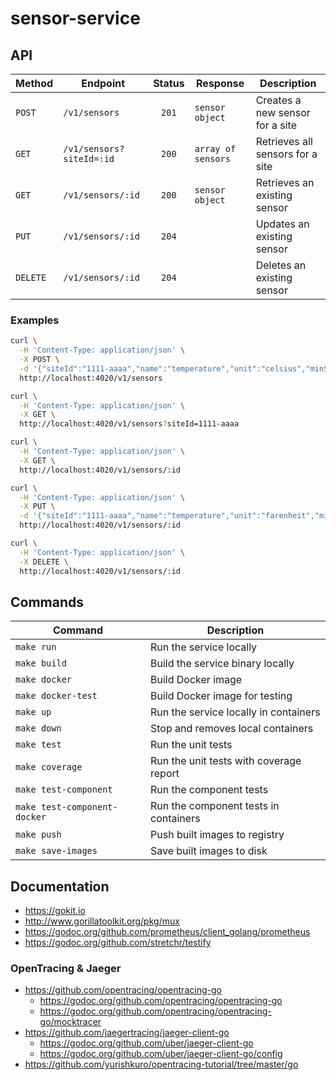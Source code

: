 # sensor-service

## API

| Method   | Endpoint                 | Status | Response           | Description                      |
|----------|--------------------------|:------:|--------------------|----------------------------------|
| `POST`   | `/v1/sensors`            | `201`  | `sensor object`    | Creates a new sensor for a site  |
| `GET`    | `/v1/sensors?siteId=:id` | `200`  | `array of sensors` | Retrieves all sensors for a site |
| `GET`    | `/v1/sensors/:id`        | `200`  | `sensor object`    | Retrieves an existing sensor     |
| `PUT`    | `/v1/sensors/:id`        | `204`  |                    | Updates an existing sensor       |
| `DELETE` | `/v1/sensors/:id`        | `204`  |                    | Deletes an existing sensor       |

### Examples

```bash
curl \
  -H 'Content-Type: application/json' \
  -X POST \
  -d '{"siteId":"1111-aaaa","name":"temperature","unit":"celsius","minSafe":-30.0,"maxSafe":30.0}' \
  http://localhost:4020/v1/sensors

curl \
  -H 'Content-Type: application/json' \
  -X GET \
  http://localhost:4020/v1/sensors?siteId=1111-aaaa

curl \
  -H 'Content-Type: application/json' \
  -X GET \
  http://localhost:4020/v1/sensors/:id

curl \
  -H 'Content-Type: application/json' \
  -X PUT \
  -d '{"siteId":"1111-aaaa","name":"temperature","unit":"farenheit","minSafe":-22.0,"maxSafe":86.0}' \
  http://localhost:4020/v1/sensors/:id

curl \
  -H 'Content-Type: application/json' \
  -X DELETE \
  http://localhost:4020/v1/sensors/:id
```

## Commands

| Command                      | Description                             |
|------------------------------|-----------------------------------------|
| `make run`                   | Run the service locally                 |
| `make build`                 | Build the service binary locally        |
| `make docker`                | Build Docker image                      |
| `make docker-test`           | Build Docker image for testing          |
| `make up`                    | Run the service locally in containers   |
| `make down`                  | Stop and removes local containers       |
| `make test`                  | Run the unit tests                      |
| `make coverage`              | Run the unit tests with coverage report |
| `make test-component`        | Run the component tests                 |
| `make test-component-docker` | Run the component tests in containers   |
| `make push`                  | Push built images to registry           |
| `make save-images`           | Save built images to disk               |

## Documentation

  - https://gokit.io
  - http://www.gorillatoolkit.org/pkg/mux
  - https://godoc.org/github.com/prometheus/client_golang/prometheus
  - https://godoc.org/github.com/stretchr/testify

### OpenTracing & Jaeger

  - https://github.com/opentracing/opentracing-go
    - https://godoc.org/github.com/opentracing/opentracing-go
    - https://godoc.org/github.com/opentracing/opentracing-go/mocktracer
  - https://github.com/jaegertracing/jaeger-client-go
    - https://godoc.org/github.com/uber/jaeger-client-go
    - https://godoc.org/github.com/uber/jaeger-client-go/config
  - https://github.com/yurishkuro/opentracing-tutorial/tree/master/go
